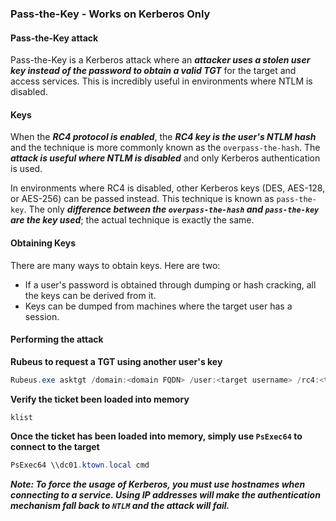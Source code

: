 ### Pass-the-Key - Works on Kerberos Only

#### Pass-the-Key attack
Pass-the-Key is a Kerberos attack where an ***attacker uses a stolen user key instead of the password to obtain a valid TGT*** for the target and access services. This is incredibly useful in environments where NTLM is disabled.

#### Keys
When the ***RC4 protocol is enabled***, the ***RC4 key is the user's NTLM hash*** and the technique is more commonly known as the `overpass-the-hash`. The ***attack is useful where NTLM is disabled*** and only Kerberos authentication is used.

In environments where RC4 is disabled, other Kerberos keys (DES, AES-128, or AES-256) can be passed instead. This technique is known as `pass-the-key`. The only ***difference between the `overpass-the-hash` and `pass-the-key` are the key used***; the actual technique is exactly the same.

#### Obtaining Keys
There are many ways to obtain keys. Here are two:
- If a user's password is obtained through dumping or hash cracking, all the keys can be derived from it.
- Keys can be dumped from machines where the target user has a session.

#### Performing the attack
**Rubeus to request a TGT using another user's key**
```powershell
Rubeus.exe asktgt /domain:<domain FQDN> /user:<target username> /rc4:<target user's NTLM hash> /ptt
```

**Verify the ticket been loaded into memory**
```powershell
klist
```

**Once the ticket has been loaded into memory, simply use `PsExec64` to connect to the target**
```powershell
PsExec64 \\dc01.ktown.local cmd
```
***Note: To force the usage of Kerberos, you must use hostnames when connecting to a service. Using IP addresses will make the authentication mechanism fall back to `NTLM` and the attack will fail.***